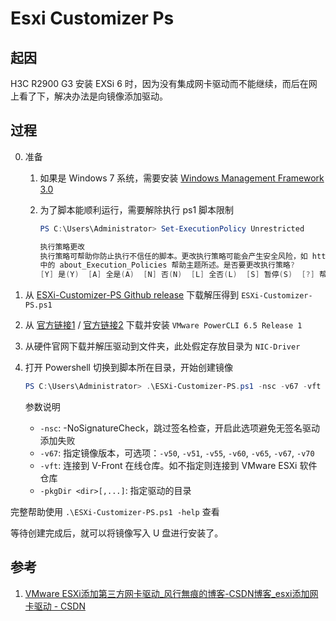 # Esxi Customizer Ps


## 起因

H3C R2900 G3 安装 EXSi 6 时，因为没有集成网卡驱动而不能继续，而后在网上看了下，解决办法是向镜像添加驱动。

## 过程

0. 准备
    1. 如果是 Windows 7 系统，需要安装 [Windows Management Framework 3.0](https://www.microsoft.com/en-us/download/details.aspx?id=34595)
    2. 为了脚本能顺利运行，需要解除执行 ps1 脚本限制

        ```Powershell
        PS C:\Users\Administrator> Set-ExecutionPolicy Unrestricted

        执行策略更改
        执行策略可帮助你防止执行不信任的脚本。更改执行策略可能会产生安全风险，如 https:/go.microsoft.com/fwlink/?LinkID=135170
        中的 about_Execution_Policies 帮助主题所述。是否要更改执行策略?
        [Y] 是(Y)  [A] 全是(A)  [N] 否(N)  [L] 全否(L)  [S] 暂停(S)  [?] 帮助 (默认值为“N”): A
        ```

1. 从 [ESXi-Customizer-PS Github release](https://github.com/VFrontDe/ESXi-Customizer-PS/releases) 下载解压得到 `ESXi-Customizer-PS.ps1`
2. 从 [官方链接1](https://customerconnect.vmware.com/downloads/details?downloadGroup=PCLI650R1&productId=614) / [官方链接2](https://customerconnect.vmware.com/downloads/get-download?downloadGroup=PCLI650R1) 下载并安装 `VMware PowerCLI 6.5 Release 1`
3. 从硬件官网下载并解压驱动到文件夹，此处假定存放目录为 `NIC-Driver`
4. 打开 Powershell 切换到脚本所在目录，开始创建镜像

    ```Powershell
    PS C:\Users\Administrator> .\ESXi-Customizer-PS.ps1 -nsc -v67 -vft -pkgDir .\NIC-Driver
    ```

    参数说明

    - `-nsc`: -NoSignatureCheck，跳过签名检查，开启此选项避免无签名驱动添加失败
    - `-v67`: 指定镜像版本，可选项：`-v50`, `-v51`, `-v55`, `-v60`, `-v65`, `-v67`, `-v70`
    - `-vft`: 连接到 V-Front 在线仓库。如不指定则连接到 VMware ESXi 软件仓库
    - `-pkgDir <dir>[,...]`: 指定驱动的目录

完整帮助使用 `.\ESXi-Customizer-PS.ps1 -help` 查看

等待创建完成后，就可以将镜像写入 U 盘进行安装了。

## 参考

1. [VMware ESXi添加第三方网卡驱动_风行無痕的博客-CSDN博客_esxi添加网卡驱动 - CSDN](https://blog.csdn.net/gmaaa123/article/details/124892945)

